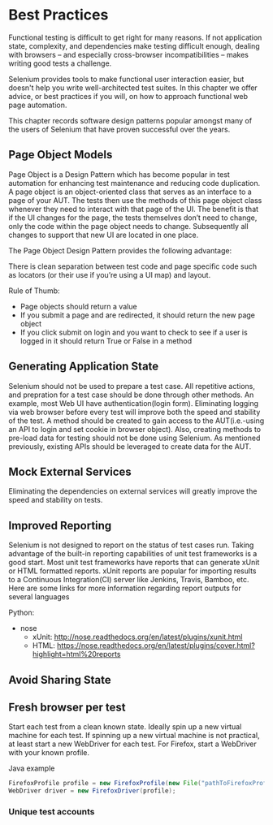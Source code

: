 Best Practices
==============

Functional testing is difficult to get right for many reasons.  If not
application state, complexity, and dependencies make testing difficult
enough, dealing with browsers – and especially cross-browser
incompatibilities – makes writing good tests a challenge.

Selenium provides tools to make functional user interaction easier,
but doesn't help you write well-architected test suites.  In this
chapter we offer advice, or best practices if you will, on how to
approach functional web page automation.

This chapter records software design patterns popular amongst many of
the users of Selenium that have proven successful over the years.

Page Object Models
------------------

Page Object is a Design Pattern which has become popular in test
automation for enhancing test maintenance and reducing code
duplication. A page object is an object-oriented class that serves as
an interface to a page of your AUT. The tests then use the methods of
this page object class whenever they need to interact with that page
of the UI. The benefit is that if the UI changes for the page, the
tests themselves don’t need to change, only the code within the page
object needs to change. Subsequently all changes to support that new
UI are located in one place.

The Page Object Design Pattern provides the following advantage:

There is clean separation between test code and page specific code
such as locators (or their use if you’re using a UI map) and layout.

Rule of Thumb:

- Page objects should return a value
- If you submit a page and are redirected, it should return the new
  page object
- If you click submit on login and you want to check to see if a user
  is logged in it should return True or False in a method

Generating Application State
----------------------------

Selenium should not be used to prepare a test case.  All repetitive
actions, and prepration for a test case should be done through other
methods.  An example, most Web UI have authentication(login form).
Eliminating logging via web browser before every test will improve
both the speed and stability of the test. A method should be created
to gain access to the AUT(i.e.-using an API to login and set cookie in
browser object).  Also, creating methods to pre-load data for testing
should not be done using Selenium.  As mentioned previously, existing
APIs should be leveraged to create data for the AUT.

Mock External Services
----------------------

Eliminating the dependencies on external services will greatly improve
the speed and stability on tests.

Improved Reporting
------------------

Selenium is not designed to report on the status of test cases
run. Taking advantage of the built-in reporting capabilities of unit
test frameworks is a good start.  Most unit test frameworks have
reports that can generate xUnit or HTML formatted reports.  xUnit
reports are popular for importing results to a Continuous
Integration(CI) server like Jenkins, Travis, Bamboo, etc.  Here are
some links for more information regarding report outputs for several
languages

Python:

- nose
  - xUnit: http://nose.readthedocs.org/en/latest/plugins/xunit.html
  - HTML: https://nose.readthedocs.org/en/latest/plugins/cover.html?highlight=html%20reports

Avoid Sharing State
-------------------

Fresh browser per test
----------------------

Start each test from a clean known state.  Ideally spin up a new
virtual machine for each test.  If spinning up a new virtual machine
is not practical, at least start a new WebDriver for each test.  For
Firefox, start a WebDriver with your known profile.

Java example

```java
FirefoxProfile profile = new FirefoxProfile(new File("pathToFirefoxProfile"));
WebDriver driver = new FirefoxDriver(profile);
```

### Unique test accounts
